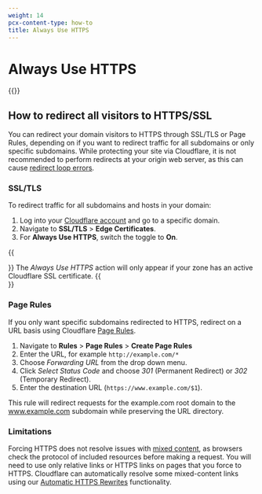 ```yaml
---
weight: 14
pcx-content-type: how-to
title: Always Use HTTPS
---
```


# Always Use HTTPS

{{<render file="_always-use-https-definition.md">}}

## How to redirect all visitors to HTTPS/SSL

You can redirect your domain visitors to HTTPS through SSL/TLS or Page Rules, depending on if you want to redirect traffic for all subdomains or only specific subdomains. While protecting your site via Cloudflare, it is not recommended to perform redirects at your origin web server, as this can cause [redirect loop errors](https://support.cloudflare.com/hc/articles/115000219871).

### SSL/TLS

To redirect traffic for all subdomains and hosts in your domain:

1.  Log into your [Cloudflare account](https://dash.cloudflare.com) and go to a specific domain.
2.  Navigate to **SSL/TLS** > **Edge Certificates**.
3.  For **Always Use HTTPS**, switch the toggle to **On**.

{{<Aside type="note">}}
The _Always Use HTTPS_ action will only appear if your zone has an active Cloudflare SSL certificate.
{{</Aside>}}

### Page Rules

If you only want specific subdomains redirected to HTTPS, redirect on a URL basis using Cloudflare [Page Rules](https://support.cloudflare.com/hc/articles/218411427).

1.  Navigate to **Rules** > **Page Rules** > **Create Page Rules**
2.  Enter the URL, for example `http://example.com/*`
3.  Choose _Forwarding URL_ from the drop down menu.
4.  Click _Select Status Code_ and choose _301_ (Permanent Redirect) or _302_ (Temporary Redirect).
5.  Enter the destination URL (`https://www.example.com/$1`).

This rule will redirect requests for the example.com root domain to the www.example.com subdomain while preserving the URL directory.

### Limitations

Forcing HTTPS does not resolve issues with [mixed content](https://support.cloudflare.com/hc/articles/200170476), as browsers check the protocol of included resources before making a request. You will need to use only relative links or HTTPS links on pages that you force to HTTPS. Cloudflare can automatically resolve some mixed-content links using our [Automatic HTTPS Rewrites](/ssl/edge-certificates/additional-options/automatic-https-rewrites/) functionality.
